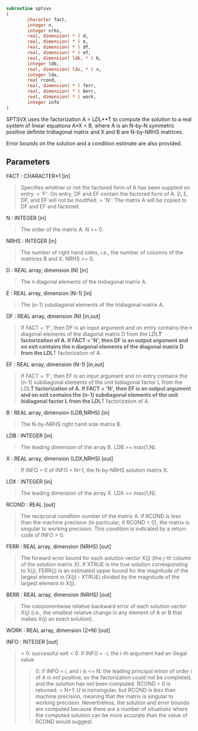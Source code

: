 ```fortran
subroutine sptsvx
(
        character fact,
        integer n,
        integer nrhs,
        real, dimension( * ) d,
        real, dimension( * ) e,
        real, dimension( * ) df,
        real, dimension( * ) ef,
        real, dimension( ldb, * ) b,
        integer ldb,
        real, dimension( ldx, * ) x,
        integer ldx,
        real rcond,
        real, dimension( * ) ferr,
        real, dimension( * ) berr,
        real, dimension( * ) work,
        integer info
)
```

SPTSVX uses the factorization A = L*D*L**T to compute the solution
to a real system of linear equations A*X = B, where A is an N-by-N
symmetric positive definite tridiagonal matrix and X and B are
N-by-NRHS matrices.

Error bounds on the solution and a condition estimate are also
provided.

## Parameters
FACT : CHARACTER*1 [in]
> Specifies whether or not the factored form of A has been
> supplied on entry.
> = 'F':  On entry, DF and EF contain the factored form of A.
> D, E, DF, and EF will not be modified.
> = 'N':  The matrix A will be copied to DF and EF and
> factored.

N : INTEGER [in]
> The order of the matrix A.  N >= 0.

NRHS : INTEGER [in]
> The number of right hand sides, i.e., the number of columns
> of the matrices B and X.  NRHS >= 0.

D : REAL array, dimension (N) [in]
> The n diagonal elements of the tridiagonal matrix A.

E : REAL array, dimension (N-1) [in]
> The (n-1) subdiagonal elements of the tridiagonal matrix A.

DF : REAL array, dimension (N) [in,out]
> If FACT = 'F', then DF is an input argument and on entry
> contains the n diagonal elements of the diagonal matrix D
> from the L*D*L**T factorization of A.
> If FACT = 'N', then DF is an output argument and on exit
> contains the n diagonal elements of the diagonal matrix D
> from the L*D*L**T factorization of A.

EF : REAL array, dimension (N-1) [in,out]
> If FACT = 'F', then EF is an input argument and on entry
> contains the (n-1) subdiagonal elements of the unit
> bidiagonal factor L from the L*D*L**T factorization of A.
> If FACT = 'N', then EF is an output argument and on exit
> contains the (n-1) subdiagonal elements of the unit
> bidiagonal factor L from the L*D*L**T factorization of A.

B : REAL array, dimension (LDB,NRHS) [in]
> The N-by-NRHS right hand side matrix B.

LDB : INTEGER [in]
> The leading dimension of the array B.  LDB >= max(1,N).

X : REAL array, dimension (LDX,NRHS) [out]
> If INFO = 0 of INFO = N+1, the N-by-NRHS solution matrix X.

LDX : INTEGER [in]
> The leading dimension of the array X.  LDX >= max(1,N).

RCOND : REAL [out]
> The reciprocal condition number of the matrix A.  If RCOND
> is less than the machine precision (in particular, if
> RCOND = 0), the matrix is singular to working precision.
> This condition is indicated by a return code of INFO > 0.

FERR : REAL array, dimension (NRHS) [out]
> The forward error bound for each solution vector
> X(j) (the j-th column of the solution matrix X).
> If XTRUE is the true solution corresponding to X(j), FERR(j)
> is an estimated upper bound for the magnitude of the largest
> element in (X(j) - XTRUE) divided by the magnitude of the
> largest element in X(j).

BERR : REAL array, dimension (NRHS) [out]
> The componentwise relative backward error of each solution
> vector X(j) (i.e., the smallest relative change in any
> element of A or B that makes X(j) an exact solution).

WORK : REAL array, dimension (2*N) [out]

INFO : INTEGER [out]
> = 0:  successful exit
> < 0:  if INFO = -i, the i-th argument had an illegal value
> > 0:  if INFO = i, and i is
> <= N:  the leading principal minor of order i of A
> is not positive, so the factorization could not
> be completed, and the solution has not been
> computed. RCOND = 0 is returned.
> = N+1: U is nonsingular, but RCOND is less than machine
> precision, meaning that the matrix is singular
> to working precision.  Nevertheless, the
> solution and error bounds are computed because
> there are a number of situations where the
> computed solution can be more accurate than the
> value of RCOND would suggest.
